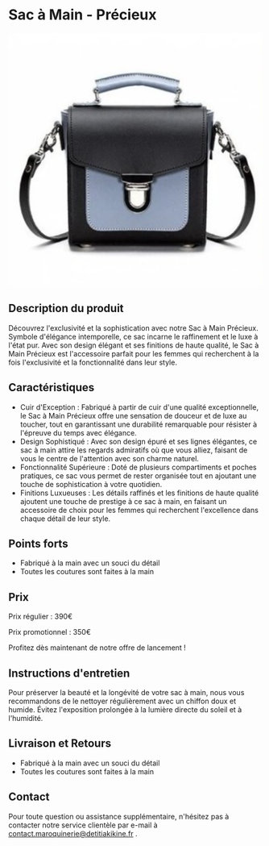 # Sac à Main - Précieux

![Image du sac à main](/public/precieux.png)

## Description du produit

Découvrez l'exclusivité et la sophistication avec notre Sac à Main Précieux. Symbole d'élégance intemporelle, ce sac incarne le raffinement et le luxe à l'état pur. Avec son design élégant et ses finitions de haute qualité, le Sac à Main Précieux est l'accessoire parfait pour les femmes qui recherchent à la fois l'exclusivité et la fonctionnalité dans leur style.

## Caractéristiques

- Cuir d'Exception : Fabriqué à partir de cuir d'une qualité exceptionnelle, le Sac à Main Précieux offre une sensation de douceur et de luxe au toucher, tout en garantissant une durabilité remarquable pour résister à l'épreuve du temps avec élégance.
- Design Sophistiqué : Avec son design épuré et ses lignes élégantes, ce sac à main attire les regards admiratifs où que vous alliez, faisant de vous le centre de l'attention avec son charme naturel.
- Fonctionnalité Supérieure : Doté de plusieurs compartiments et poches pratiques, ce sac vous permet de rester organisée tout en ajoutant une touche de sophistication à votre quotidien.
- Finitions Luxueuses : Les détails raffinés et les finitions de haute qualité ajoutent une touche de prestige à ce sac à main, en faisant un accessoire de choix pour les femmes qui recherchent l'excellence dans chaque détail de leur style.

## Points forts

- Fabriqué à la main avec un souci du détail
- Toutes les coutures sont faites à la main

## Prix

Prix régulier : 390€

Prix promotionnel : 350€

Profitez dès maintenant de notre offre de lancement !

## Instructions d'entretien

Pour préserver la beauté et la longévité de votre sac à main, nous vous recommandons de le nettoyer régulièrement avec un chiffon doux et humide. Évitez l'exposition prolongée à la lumière directe du soleil et à l'humidité.

## Livraison et Retours

- Fabriqué à la main avec un souci du détail
- Toutes les coutures sont faites à la main

## Contact

Pour toute question ou assistance supplémentaire, n'hésitez pas à contacter notre service clientèle par e-mail à contact.maroquinerie@detitiakikine.fr .

